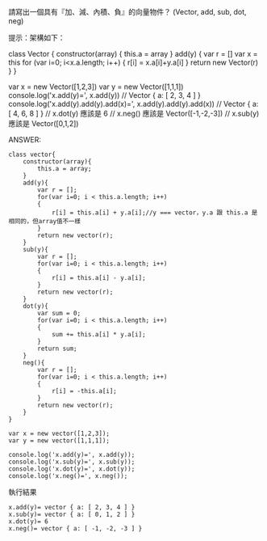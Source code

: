 請寫出一個具有『加、減、內積、負』的向量物件？ (Vector, add, sub, dot, neg)

提示：架構如下：

class Vector {
  constructor(array) {
    this.a = array
  }
  add(y) {
    var r = []
    var x = this
    for (var i=0; i<x.a.length; i++) {
      r[i] = x.a[i]+y.a[i]
    }
    return new Vector(r)
  }
}

var x = new Vector([1,2,3])
var y = new Vector([1,1,1])
console.log('x.add(y)=', x.add(y)) // Vector { a: [ 2, 3, 4 ] }
console.log('x.add(y).add(y).add(x)=', x.add(y).add(y).add(x)) // Vector { a: [ 4, 6, 8 ] }
// x.dot(y) 應該是 6
// x.neg() 應該是 Vector([-1,-2,-3])
// x.sub(y) 應該是 Vector([0,1,2])

ANSWER:
```
class vector{
    constructor(array){
        this.a = array;
    }
    add(y){
        var r = [];
        for(var i=0; i < this.a.length; i++)
        {
            r[i] = this.a[i] + y.a[i];//y === vector，y.a 跟 this.a 是相同的，但array值不一樣
        }
        return new vector(r);
    }
    sub(y){
        var r = [];
        for(var i=0; i < this.a.length; i++)
        {
            r[i] = this.a[i] - y.a[i];
        }
        return new vector(r);
    }
    dot(y){
        var sum = 0;
        for(var i=0; i < this.a.length; i++)
        {
            sum += this.a[i] * y.a[i];
        }
        return sum;
    }
    neg(){
        var r = [];     
        for(var i=0; i < this.a.length; i++)
        {
            r[i] = -this.a[i];
        }
        return new vector(r);
    }
}

var x = new vector([1,2,3]);
var y = new vector([1,1,1]);

console.log('x.add(y)=', x.add(y));
console.log('x.sub(y)=', x.sub(y));
console.log('x.dot(y)=', x.dot(y));
console.log('x.neg()=', x.neg());
```
執行結果
```
x.add(y)= vector { a: [ 2, 3, 4 ] }
x.sub(y)= vector { a: [ 0, 1, 2 ] }
x.dot(y)= 6
x.neg()= vector { a: [ -1, -2, -3 ] }
```